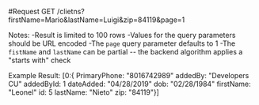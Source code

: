 #Request
GET /clietns?firstName=Mario&lastName=Luigi&zip=84119&page=1

Notes:
-Result is limited to 100 rows
-Values for the query parameters should be URL encoded
-The `page` query parameter defaults to 1
-The `fistName` and `lastName` can be partial -- the backend algorithm applies a "starts with" check

Example Result:
[0:{
PrimaryPhone: "8016742989"
addedBy: "Developers CU"
addedById: 1
dateAdded: "04/28/2019"
dob: "02/28/1984"
firstName: "Leonel"
id: 5
lastName: "Nieto"
zip: "84119"}]
